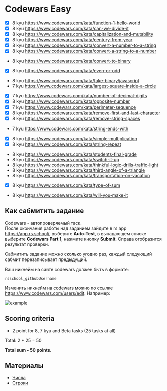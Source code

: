 # Codewars Easy

- [x] 8 kyu https://www.codewars.com/kata/function-1-hello-world
- [x] 8 kyu https://www.codewars.com/kata/can-we-divide-it 
- [x] 8 kyu https://www.codewars.com/kata/capitalization-and-mutability 
- [x] 8 kyu https://www.codewars.com/kata/century-from-year
- [x] 8 kyu https://www.codewars.com/kata/convert-a-number-to-a-string
- [x] 8 kyu https://www.codewars.com/kata/convert-a-string-to-a-number
- 8 kyu https://www.codewars.com/kata/convert-to-binary
- [x] 8 kyu https://www.codewars.com/kata/even-or-odd
- 8 kyu https://www.codewars.com/kata/fake-binary/javascript
- 7 kyu https://www.codewars.com/kata/largest-square-inside-a-circle
- [x] 7 kyu https://www.codewars.com/kata/number-of-decimal-digits
- [x] 8 kyu https://www.codewars.com/kata/opposite-number
- [x] 7 kyu https://www.codewars.com/kata/perimeter-sequence
- [x] 8 kyu https://www.codewars.com/kata/remove-first-and-last-character
- [x] 8 kyu https://www.codewars.com/kata/remove-string-spaces
- 7 kyu https://www.codewars.com/kata/string-ends-with
- [x] 8 kyu https://www.codewars.com/kata/simple-multiplication
- [x] 8 kyu https://www.codewars.com/kata/string-repeat
- 8 kyu https://www.codewars.com/kata/students-final-grade
- 8 kyu https://www.codewars.com/kata/switch-it-up
- 8 kyu https://www.codewars.com/kata/thinkful-logic-drills-traffic-light
- 8 kyu https://www.codewars.com/kata/third-angle-of-a-triangle
- 8 kyu https://www.codewars.com/kata/transportation-on-vacation
- [x] 8 kyu https://www.codewars.com/kata/type-of-sum
- 8 kyu https://www.codewars.com/kata/will-you-make-it

## Как сабмитить задание
Codewars - автопроверяемый таск.  
После окончания работы над заданием зайдите в rs app https://app.rs.school/, выберите **Auto-Test**, в выпадающем списке выберите **Codewars Part 1**, нажмите кнопку **Submit**. Справа отобразится результат проверки.  

Сабмитить задание можно сколько угодно раз, каждый следующий сабмит перезаписывает предыдущий.

Ваш никнейм на сайте codewars должен быть в формате:
```
rsschool_githubUsername
```
Изменить никнейм на codewars можно по ссылке https://www.codewars.com/users/edit. Например:

![example](https://user-images.githubusercontent.com/12632270/177580063-fefa5281-8632-4c17-b888-13b0f2b05803.PNG)

## Scoring criteria

*  2 point for 8, 7 kyu and Beta tasks (25 tasks at all)

Total: 2 * 25  = 50

**Total sum - 50 points.**


## Материалы

- [Числа](https://learn.javascript.ru/number)
- [Строки](https://learn.javascript.ru/string)
